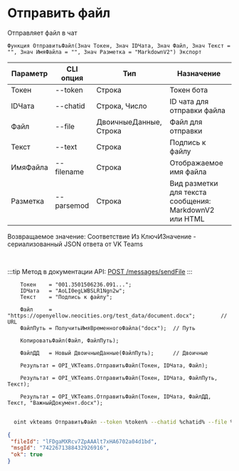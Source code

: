 ﻿---
sidebar_position: 2
---

# Отправить файл
 Отправляет файл в чат



`Функция ОтправитьФайл(Знач Токен, Знач IDЧата, Знач Файл, Знач Текст = "", Знач ИмяФайла = "", Знач Разметка = "MarkdownV2") Экспорт`

  | Параметр | CLI опция | Тип | Назначение |
  |-|-|-|-|
  | Токен | --token | Строка | Токен бота |
  | IDЧата | --chatid | Строка, Число | ID чата для отправки файла |
  | Файл | --file | ДвоичныеДанные, Строка | Файл для отправки |
  | Текст | --text | Строка | Подпись к файлу |
  | ИмяФайла | --filename | Строка | Отображаемое имя файла |
  | Разметка | --parsemod | Строка | Вид разметки для текста сообщения: MarkdownV2 или HTML |

  
  Возвращаемое значение:   Соответствие Из КлючИЗначение - сериализованный JSON ответа от VK Teams

<br/>

:::tip
Метод в документации API: [POST /messages/sendFile](https://teams.vk.com/botapi/#/messages/post_messages_sendFile)
:::
<br/>


```bsl title="Пример кода"
    Токен    = "001.3501506236.091...";
    IDЧата   = "AoLI0egLWBSLR1Ngn2w";
    Текст    = "Подпись к файлу";

    Файл     = "https://openyellow.neocities.org/test_data/document.docx";        // URL
    ФайлПуть = ПолучитьИмяВременногоФайла("docx");  // Путь

    КопироватьФайл(Файл, ФайлПуть);

    ФайлДД   = Новый ДвоичныеДанные(ФайлПуть);      // Двоичные

    Результат = OPI_VKTeams.ОтправитьФайл(Токен, IDЧата, Файл);

    Результат = OPI_VKTeams.ОтправитьФайл(Токен, IDЧата, ФайлПуть, Текст);

    Результат = OPI_VKTeams.ОтправитьФайл(Токен, IDЧата, ФайлДД, Текст, "ВажныйДокумент.docx");
```



```sh title="Пример команды CLI"
    
  oint vkteams ОтправитьФайл --token %token% --chatid %chatid% --file %file% --text %text% --filename %filename% --parsemod %parsemod%

```

```json title="Результат"
{
 "fileId": "lFDgaMXRcv7ZpAAAlt7xHA6702a04d1bd",
 "msgId": "7422671388432926916",
 "ok": true
}
```
